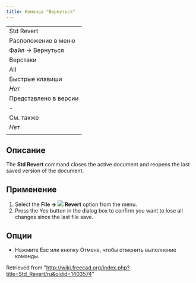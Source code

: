 ```yaml
---
title: Команда "Вернуться"
---
```

|  |
| --- |
| Std Revert |
| Расположение в меню |
| Файл → Вернуться |
| Верстаки |
| All |
| Быстрые клавиши |
| *Нет* |
| Представлено в версии |
| - |
| См. также |
| *Нет* |
|  |

## Описание

The **Std Revert** command closes the active document and reopens the last saved version of the document.

## Применение

1. Select the **File → ![](/images/Std_Revert.svg) Revert** option from the menu.
2. Press the Yes button in the dialog box to confirm you want to lose all changes since the last file save.

## Опции

* Нажмите Esc или кнопку Отмена, чтобы отменить выполнение команды.

Retrieved from "<http://wiki.freecad.org/index.php?title=Std_Revert/ru&oldid=1403574>"